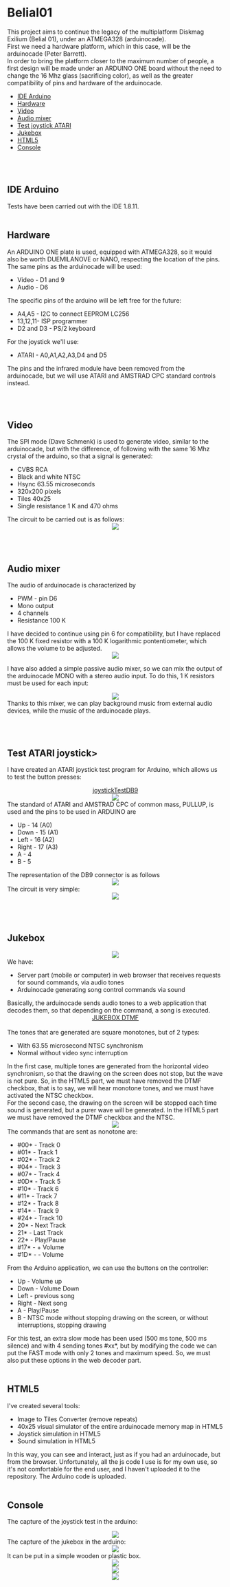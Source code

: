 # Belial01
This project aims to continue the legacy of the multiplatform Diskmag Exilium (Belial 01), under an ATMEGA328 (arduinocade).<br>
First we need a hardware platform, which in this case, will be the arduinocade (Peter Barrett).<br>
In order to bring the platform closer to the maximum number of people, a first design will be made under an ARDUINO ONE board without the need to change the 16 Mhz glass (sacrificing color), as well as the greater compatibility of pins and hardware of the arduinocade.<br>
<ul>
 <li><a href='#arduinoide'>IDE Arduino<a/></li>
 <li><a href='#hardware'>Hardware<a/></li>
 <li><a href='#video'>Video<a/></li>
 <li><a href='#mixer'>Audio mixer<a/></li>
 <li><a href='#joystick'>Test joystick ATARI<a/></li>
 <li><a href='#jukebox'>Jukebox<a/></li> 
 <li><a href='#html5'>HTML5<a/></li>
 <li><a href='#box'>Console<a/></li>
</ul>

<br><br>
<a name="arduinoid"><h2>IDE Arduino</h2></a>
Tests have been carried out with the IDE 1.8.11.
<br><br>
  
<a name="hardware"><h2>Hardware</h2></a>
An ARDUINO ONE plate is used, equipped with ATMEGA328, so it would also be worth DUEMILANOVE or NANO, respecting the location of the pins.<br>
The same pins as the arduinocade will be used:
<ul>
  <li>Video - D1 and 9</li>
  <li>Audio - D6</li>
</ul>
The specific pins of the arduino will be left free for the future:
<ul>
 <li>A4,A5 - I2C to connect EEPROM LC256</li>
 <li>13,12,11- ISP programmer</li>
 <li>D2 and D3 - PS/2 keyboard</li>
</ul>
For the joystick we'll use:
<ul>
 <li>ATARI - A0,A1,A2,A3,D4 and D5</li>
</ul>
The pins and the infrared module have been removed from the arduinocade, but we will use ATARI and AMSTRAD CPC standard controls instead.

<br><br>
<a name="video"><h2>Video</h2></a>
The SPI mode (Dave Schmenk) is used to generate video, similar to the arduinocade, but with the difference, of following with the same 16 Mhz crystal of the arduino, so that a signal is generated:
<ul>
 <li>CVBS RCA</li>
 <li>Black and white NTSC</li>
 <li>Hsync 63.55 microseconds</li>
 <li>320x200 pixels</li>
 <li>Tiles 40x25</li>
 <li>Single resistance 1 K and 470 ohms</li>
</ul>
The circuit to be carried out is as follows:
<center><img src="preview/previewVideoCircuit.jpg"></center>

<br><br>
<a name="mixer"><h2>Audio mixer</h2></a>
The audio of arduinocade is characterized by
<ul>
 <li>PWM - pin D6</li>
 <li>Mono output</li>
 <li>4 channels</li>
 <li>Resistance 100 K</li>
</ul>
I have decided to continue using pin 6 for compatibility, but I have replaced the 100 K fixed resistor with a 100 K logarithmic pontentiometer, which allows the volume to be adjusted.<br>
<center><img src="preview/previewSoundPotenciometer.jpg"></center>

I have also added a simple passive audio mixer, so we can mix the output of the arduinocade MONO with a stereo audio input. To do this, 1 K resistors must be used for each input:
<center><img src="preview/previewMixerAudio.gif"></center>
Thanks to this mixer, we can play background music from external audio devices, while the music of the arduinocade plays.

<br><br>
<a name="joystick"><h2>Test ATARI joystick></h2></a>
I have created an ATARI joystick test program for Arduino, which allows us to test the button presses:
<center><a href="https://github.com/rpsubc8/Belial01/tree/master/arduino/joystickTestDB9">joystickTestDB9</a></center>
<center><img src="preview/previewPadTV.gif"></center>
The standard of ATARI and AMSTRAD CPC of common mass, PULLUP, is used and the pins to be used in ARDUINO are
<ul>
 <li>Up - 14 (A0)</li>
 <li>Down - 15 (A1)</li>
 <li>Left - 16 (A2)</li>
 <li>Right - 17 (A3)</li>
 <li>A - 4</li>
 <li>B - 5</li>
</ul>
The representation of the DB9 connector is as follows
<center><img src="preview/previewDB9pinout.jpg"></center>
The circuit is very simple:
<center><img src="preview/previewJoystickAtariCircuit.jpg"></center>

<br><br>

<a name="jukebox"><h2>Jukebox</h2></a>
<center><img src="preview/previewJukeboxDisk.gif"></center>
We have:
<ul>
 <li>Server part (mobile or computer) in web browser that receives requests for sound commands, via audio tones</li>
 <li>Arduinocade generating song control commands via sound</li>
</ul>
Basically, the arduinocade sends audio tones to a web application that decodes them, so that depending on the command, a song is executed.<br>
<center><a href="https://github.com/rpsubc8/jukeboxDTMF">JUKEBOX DTMF</a></center><br>
The tones that are generated are square monotones, but of 2 types:
<ul>
 <li>With 63.55 microsecond NTSC synchronism</li>
 <li>Normal without video sync interruption</li>
</ul>
In the first case, multiple tones are generated from the horizontal video synchronism, so that the drawing on the screen does not stop, but the wave is not pure. So, in the HTML5 part, we must have removed the DTMF checkbox, that is to say, we will hear monotone tones, and we must have activated the NTSC checkbox.<br>
For the second case, the drawing on the screen will be stopped each time sound is generated, but a purer wave will be generated. In the HTML5 part we must have removed the DTMF checkbox and the NTSC.
<center><img src="preview/previewJukeboxNTSC.gif"></center>
The commands that are sent as nonotone are:
<ul>
 <li>#00* - Track 0</li>
 <li>#01* - Track 1</li>
 <li>#02* - Track 2</li>
 <li>#04* - Track 3</li>
 <li>#07* - Track 4</li>
 <li>#0D* - Track 5</li>
 <li>#10* - Track 6</li> 
 <li>#11* - Track 7</li> 
 <li>#12* - Track 8</li> 
 <li>#14* - Track 9</li> 
 <li>#24* - Track 10</li> 
 <li>20* - Next Track</li> 
 <li>21* - Last Track</li> 
 <li>22* - Play/Pause</li>
 <li>#17* - + Volume</li> 
 <li>#1D* - - Volume</li> 
</ul>
From the Arduino application, we can use the buttons on the controller:
<ul>
 <li>Up - Volume up</li>
 <li>Down - Volume Down</li>
 <li>Left - previous song</li>
 <li>Right - Next song</li>
 <li>A - Play/Pause</li>
 <li>B - NTSC mode without stopping drawing on the screen, or without interruptions, stopping drawing</li>
</ul>
For this test, an extra slow mode has been used (500 ms tone, 500 ms silence) and with 4 sending tones #xx*, but by modifying the code we can put the FAST mode with only 2 tones and maximum speed. So, we must also put these options in the web decoder part.
<br><br>

<a name="html5"><h2>HTML5</h2></a>
I've created several tools:
<ul>
 <li>Image to Tiles Converter (remove repeats)</li>
 <li>40x25 visual simulator of the entire arduinocade memory map in HTML5</li>
 <li>Joystick simulation in HTML5</li>
 <li>Sound simulation in HTML5</li>
</ul>
In this way, you can see and interact, just as if you had an arduinocade, but from the browser. Unfortunately, all the js code I use is for my own use, so it's not comfortable for the end user, and I haven't uploaded it to the repository. The Arduino code is uploaded.
<br><br>

<a name="box"><h2>Console</h2></a>
The capture of the joystick test in the arduino:
<center><img src="preview/previewTVjoystick.jpg"></center>
The capture of the jukebox in the arduino:
<center><img src="preview/previewTVdiscoJukebox.jpg"></center>
It can be put in a simple wooden or plastic box.
<center><img src="preview/previewBoxJoystickDB9.jpg"></center>
<center><img src="preview/boxArduinocade.jpg"></center>
<center><img src="preview/boxArduinocade2.jpg"></center>
<br><br>
